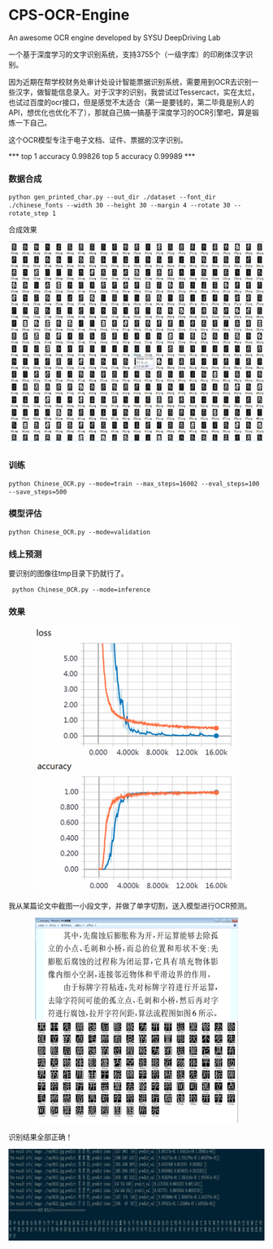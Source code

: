 # CPS-OCR-Engine
An awesome OCR engine developed by SYSU DeepDriving Lab

一个基于深度学习的文字识别系统，支持3755个（一级字库）的印刷体汉字识别。

因为近期在帮学校财务处审计处设计智能票据识别系统，需要用到OCR去识别一些汉字，做智能信息录入。对于汉字的识别，我尝试过Tessercact，实在太烂，
也试过百度的ocr接口，但是感觉不太适合（第一是要钱的，第二毕竟是别人的API，想优化也优化不了），那就自己搞一搞基于深度学习的OCR引擎吧，算是锻炼一下自己。

这个OCR模型专注于电子文档、证件、票据的汉字识别。

*** top 1 accuracy 0.99826 top 5 accuracy 0.99989 ***

### 数据合成
```
python gen_printed_char.py --out_dir ./dataset --font_dir ./chinese_fonts --width 30 --height 30 --margin 4 --rotate 30 --rotate_step 1
```
合成效果
<div align="center">
<img src="./404.png" height="400px" width="800px" alt="图片说明" >
</div>

### 训练
```
python Chinese_OCR.py --mode=train --max_steps=16002 --eval_steps=100 --save_steps=500
```

### 模型评估
```
python Chinese_OCR.py --mode=validation
```

### 线上预测
要识别的图像往tmp目录下扔就行了。
```
 python Chinese_OCR.py --mode=inference 
```

### 效果
<div align="center">
<img src="./418.png" height="260px" width="400px" alt="图片说明" >
<img src="./417.png" height="260px" width="400px" alt="图片说明" >
</div>



我从某篇论文中截图一小段文字，并做了单字切割，送入模型进行OCR预测。
<div align="center">
<img src="./410.png" height="200px" width="400px" alt="图片说明" >
<img src="./407.png" height="200px" width="400px" alt="图片说明" >
</div>



识别结果全部正确！
<div align="center">
<img src="./408.png" height="180px" width="1000px" alt="图片说明" >
</div>
